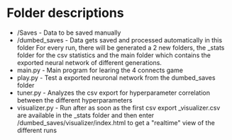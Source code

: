 # Folder descriptions
- /Saves - Data to be saved manually
- /dumbed_saves -	Data gets saved and processed automatically in this folder
					For every run, there will be generated a 2 new folders, the \_stats
					folder for the csv statistics and the main folder which contains the 
					exported neural network of different generations.
- main.py - Main program for learing the 4 connects game
- play.py - Test a exported neuronal network from the dumbed_saves folder
- tuner.py - Analyzes the csv export for hyperparameter correlation between the different hyperparameters
- visualizer.py - 	Run after as soon as the first csv export \_visualizer.csv are available in the \_stats folder
					and then enter /dumbed_saves/visualizer/index.html to get a "realtime" view of the different runs

